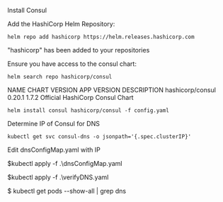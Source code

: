 Install Consul

Add the HashiCorp Helm Repository:

```shell
helm repo add hashicorp https://helm.releases.hashicorp.com
```

"hashicorp" has been added to your repositories

Ensure you have access to the consul chart:

```shell
helm search repo hashicorp/consul
```
NAME                CHART VERSION   APP VERSION DESCRIPTION
hashicorp/consul    0.20.1          1.7.2       Official HashiCorp Consul Chart
```shell
helm install consul hashicorp/consul -f config.yaml
```


Determine IP of Consul for DNS

```shell
kubectl get svc consul-dns -o jsonpath='{.spec.clusterIP}'
```

Edit dnsConfigMap.yaml with IP

$kubectl apply -f .\dnsConfigMap.yaml

$kubectl apply -f .\verifyDNS.yaml

$ kubectl get pods --show-all | grep dns